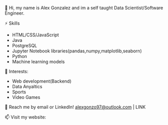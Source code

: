👋 Hi, my name is Alex Gonzalez and im a self taught Data Scientist/Software Engineer. 
 
 ⚡ Skills
 - HTML/CSS/JavaScript
 - Java
 - PostgreSQL
 - Jupyter Notebook libraries(pandas,numpy,matplotlib,seaborn)
 - Python
 - Machine learning models

🌱 Interests:
- Web development(Backend)
- Data Anyaltics
- Sports
- Video Games

💬 Reach me by email or LinkedIn! alexgonzo97@outlook.com | LINK

📫 Visit my website:



<!---
spon7ge/spon7ge is a ✨ special ✨ repository because its `README.md` (this file) appears on your GitHub profile.
You can click the Preview link to take a look at your changes.
--->
